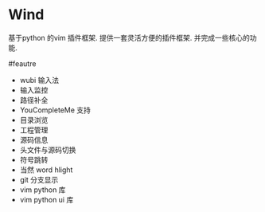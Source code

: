# Wind
基于python 的vim 插件框架. 提供一套灵活方便的插件框架. 并完成一些核心的功能.

#feautre

* wubi 输入法
* 输入监控
* 路径补全
* YouCompleteMe 支持
* 目录浏览
* 工程管理
* 源码信息
* 头文件与源码切换
* 符号跳转
* 当然 word hlight
* git 分支显示
* vim python 库
* vim python ui 库




